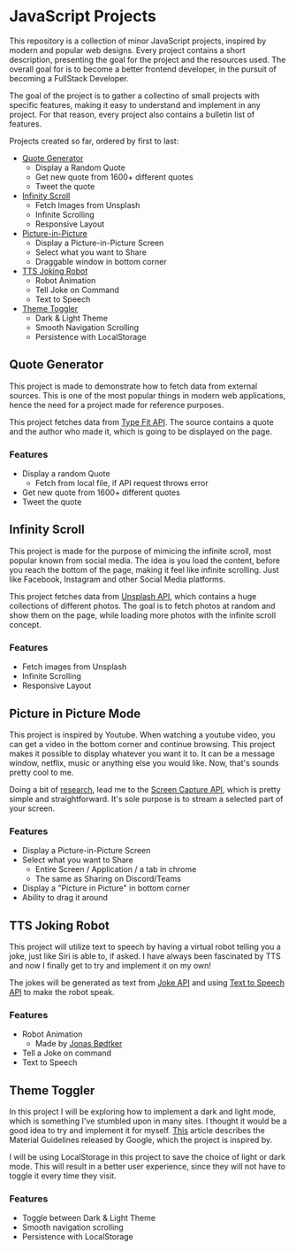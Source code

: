 # JavaScript Projects
This repository is a collection of minor JavaScript projects, inspired by modern and popular web designs. Every project contains a short description, presenting the goal for the project and the resources used. The overall goal for is to become a better frontend developer, in the pursuit of becoming a FullStack Developer.

The goal of the project is to gather a collectino of small projects with specific features, making it easy to understand and implement in any project. For that reason, every project also contains a bulletin list of features.

Projects created so far, ordered by first to last:
* [Quote Generator](#quote-generator)
  * Display a Random Quote
  * Get new quote from 1600+ different quotes
  * Tweet the quote
* [Infinity Scroll](#infinity-scroll)
  * Fetch Images from Unsplash
  * Infinite Scrolling
  * Responsive Layout
* [Picture-in-Picture](#picture-in-picture-mode)
  * Display a Picture-in-Picture Screen
  * Select what you want to Share
  * Draggable window in bottom corner
* [TTS Joking Robot](#tts-joking-robot)
  * Robot Animation
  * Tell Joke on Command
  * Text to Speech
* [Theme Toggler](#theme-toggler)
  * Dark & Light Theme
  * Smooth Navigation Scrolling
  * Persistence with LocalStorage

## Quote Generator
This project is made to demonstrate how to fetch data from external sources. 
This is one of the most popular things in modern web applications, hence the need for a project made for reference purposes.

This project fetches data from [Type Fit API](https://type.fit/api/quotes). 
The source contains a quote and the author who made it, which is going to be displayed on the page.

### Features
* Display a random Quote
  * Fetch from local file, if API request throws error
* Get new quote from 1600+ different quotes
* Tweet the quote

## Infinity Scroll
This project is made for the purpose of mimicing the infinite scroll, most popular known from social media. 
The idea is you load the content, before you reach the bottom of the page, making it feel like infinite scrolling.
Just like Facebook, Instagram and other Social Media platforms.

This project fetches data from [Unsplash API](https://unsplash.com/documentation), which contains a huge collections of different photos. 
The goal is to fetch photos at random and show them on the page, while loading more photos with the infinite scroll concept.

### Features
* Fetch images from Unsplash
* Infinite Scrolling
* Responsive Layout

## Picture in Picture Mode
This project is inspired by Youtube. When watching a youtube video, you can get a video in the bottom corner and continue browsing. This project makes it possible to display whatever you want it to. It can be a message window, netflix, music or anything else you would like. Now, that's sounds pretty cool to me.

Doing a bit of [research](https://css-tricks.com/an-introduction-to-the-picture-in-picture-web-api/), lead me to the [Screen Capture API](https://developer.mozilla.org/en-US/docs/Web/API/Screen_Capture_API), which is pretty simple and straightforward. It's sole purpose is to stream a selected part of your screen.

### Features
* Display a Picture-in-Picture Screen
* Select what you want to Share
  * Entire Screen / Application / a tab in chrome
  * The same as Sharing on Discord/Teams
* Display a "Picture in Picture" in bottom corner
* Ability to drag it around

## TTS Joking Robot
This project will utilize text to speech by having a virtual robot telling you a joke, just like Siri is able to, if asked. I have always been fascinated by TTS and now I finally get to try and implement it on my own!

The jokes will be generated as text from [Joke API](https://api.chucknorris.io/) and using [Text to Speech API](http://www.voicerss.org/) to make the robot speak. 

### Features
* Robot Animation
  * Made by [Jonas Bødtker](https://giphy.com/gifs/beer-robot-jonasbodtker-1ZDDyAaAA82ywDiyKs)
* Tell a Joke on command
* Text to Speech

## Theme Toggler
In this project I will be exploring how to implement a dark and light mode, which is something I've stumbled upon in many sites. I thought it would be a good idea to try and implement it for myself. [This](https://blog.prototypr.io/how-to-design-a-dark-theme-for-your-android-app-3daeb264637) article describes the Material Guidelines released by Google, which the project is inspired by.

I will be using LocalStorage in this project to save the choice of light or dark mode. This will result in a better user experience, since they will not have to toggle it every time they visit.

### Features
* Toggle between Dark & Light Theme
* Smooth navigation scrolling
* Persistence with LocalStorage